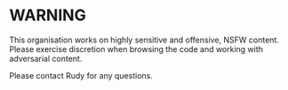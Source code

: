 # WARNING

This organisation works on highly sensitive and offensive, NSFW content. Please exercise discretion when browsing the code and working with adversarial content.

Please contact Rudy for any questions.
